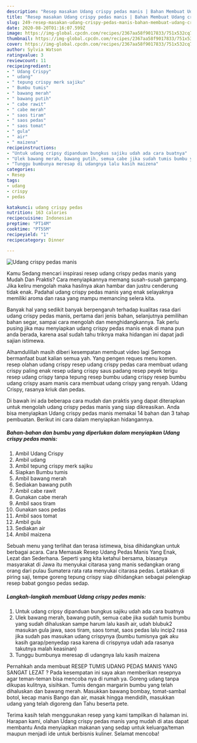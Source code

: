 ```yaml
---
description: "Resep masakan Udang crispy pedas manis | Bahan Membuat Udang crispy pedas manis Yang Bisa Manjain Lidah"
title: "Resep masakan Udang crispy pedas manis | Bahan Membuat Udang crispy pedas manis Yang Bisa Manjain Lidah"
slug: 249-resep-masakan-udang-crispy-pedas-manis-bahan-membuat-udang-crispy-pedas-manis-yang-bisa-manjain-lidah
date: 2020-08-20T01:16:07.599Z
image: https://img-global.cpcdn.com/recipes/2367aa58f9017833/751x532cq70/udang-crispy-pedas-manis-foto-resep-utama.jpg
thumbnail: https://img-global.cpcdn.com/recipes/2367aa58f9017833/751x532cq70/udang-crispy-pedas-manis-foto-resep-utama.jpg
cover: https://img-global.cpcdn.com/recipes/2367aa58f9017833/751x532cq70/udang-crispy-pedas-manis-foto-resep-utama.jpg
author: Sylvia Watson
ratingvalue: 3
reviewcount: 11
recipeingredient:
- " Udang Crispy"
- " udang"
- " tepung crispy merk sajiku"
- " Bumbu tumis"
- " bawang merah"
- " bawang putih"
- " cabe rawit"
- " cabe merah"
- " saos tiram"
- " saos pedas"
- " saos tomat"
- " gula"
- " air"
- " maizena"
recipeinstructions:
- "Untuk udang cripsy dipanduan bungkus sajiku udah ada cara buatnya"
- "Ulek bawang merah, bawang putih, semua cabe jika sudah tumis bumbu yang sudah dihaluskan sampe harum lalu kasih air, udah blubuk2 masukan gula jawa, saos tiram, saos tomat, saos pedas lalu incip2 rasa jika sudah pas masukan udang crispynya (bumbu tumisnya gak aku kasih garap/penyedap rasa karena di crispynya udah ada rasanya takutnya malah keasinan)"
- "Tunggu bumbunya meresap di udangnya lalu kasih maizena"
categories:
- Resep
tags:
- udang
- crispy
- pedas

katakunci: udang crispy pedas 
nutrition: 163 calories
recipecuisine: Indonesian
preptime: "PT14M"
cooktime: "PT55M"
recipeyield: "1"
recipecategory: Dinner

---
```



![Udang crispy pedas manis](https://img-global.cpcdn.com/recipes/2367aa58f9017833/751x532cq70/udang-crispy-pedas-manis-foto-resep-utama.jpg)

Kamu Sedang mencari inspirasi resep udang crispy pedas manis yang Mudah Dan Praktis? Cara menyiapkannya memang susah-susah gampang. Jika keliru mengolah maka hasilnya akan hambar dan justru cenderung tidak enak. Padahal udang crispy pedas manis yang enak selayaknya memiliki aroma dan rasa yang mampu memancing selera kita.

Banyak hal yang sedikit banyak berpengaruh terhadap kualitas rasa dari udang crispy pedas manis, pertama dari jenis bahan, selanjutnya pemilihan bahan segar, sampai cara mengolah dan menghidangkannya. Tak perlu pusing jika mau menyiapkan udang crispy pedas manis enak di mana pun anda berada, karena asal sudah tahu triknya maka hidangan ini dapat jadi sajian istimewa.

Alhamdulillah masih diberi kesempatan membuat video lagi Semoga bermanfaat buat kalian semua yah. Yang pengen reques menu komen. resep olahan udang crispy resep udang crispy pedas cara membuat udang crispy paling enak resep udang crispy saus padang resep peyek terigu resep udang crispy tanpa tepung resep bumbu udang crispy resep bumbu udang crispy asam manis cara membuat udang crispy yang renyah. Udang Crispy, rasanya kriuk dan pedas.


Di bawah ini ada beberapa cara mudah dan praktis yang dapat diterapkan untuk mengolah udang crispy pedas manis yang siap dikreasikan. Anda bisa menyiapkan Udang crispy pedas manis memakai 14 bahan dan 3 tahap pembuatan. Berikut ini cara dalam menyiapkan hidangannya.

<!--inarticleads1-->

##### Bahan-bahan dan bumbu yang diperlukan dalam menyiapkan Udang crispy pedas manis:

1. Ambil  Udang Crispy
1. Ambil  udang
1. Ambil  tepung crispy merk sajiku
1. Siapkan  Bumbu tumis
1. Ambil  bawang merah
1. Sediakan  bawang putih
1. Ambil  cabe rawit
1. Gunakan  cabe merah
1. Ambil  saos tiram
1. Gunakan  saos pedas
1. Ambil  saos tomat
1. Ambil  gula
1. Sediakan  air
1. Ambil  maizena


Sebuah menu yang terlihat dan terasa istimewa, bisa dihidangkan untuk berbagai acara. Cara Memasak Resep Udang Pedas Manis Yang Enak, Lezat dan Sederhana. Seperti yang kita ketahui bersama, biasanya masyarakat di Jawa itu menyukai citarasa yang manis sedangkan orang orang dari pulau Sumatera rata rata menyukai citarasa pedas. Letakkan di piring saji, tempe goreng tepung crispy siap dihidangkan sebagai pelengkap resep babat gongso pedas sedap. 

<!--inarticleads2-->

##### Langkah-langkah membuat Udang crispy pedas manis:

1. Untuk udang cripsy dipanduan bungkus sajiku udah ada cara buatnya
1. Ulek bawang merah, bawang putih, semua cabe jika sudah tumis bumbu yang sudah dihaluskan sampe harum lalu kasih air, udah blubuk2 masukan gula jawa, saos tiram, saos tomat, saos pedas lalu incip2 rasa jika sudah pas masukan udang crispynya (bumbu tumisnya gak aku kasih garap/penyedap rasa karena di crispynya udah ada rasanya takutnya malah keasinan)
1. Tunggu bumbunya meresap di udangnya lalu kasih maizena


Pernahkah anda membuat RESEP TUMIS UDANG PEDAS MANIS YANG SANGAT LEZAT ? Pada kesempatan ini saya akan memberikan resepnya agar teman-teman bisa mencoba nya di rumah ya. Goreng udang tanpa dikupas kulitnya, sisihkan. Tumis dengan margarin bumbu yang telah dihaluskan dan bawang merah. Masukkan bawang bombay, tomat-sambal botol, kecap manis Bango dan air, masak hingga mendidih, masukkan udang yang telah digoreng dan Tahu beserta pete. 

Terima kasih telah menggunakan resep yang kami tampilkan di halaman ini. Harapan kami, olahan Udang crispy pedas manis yang mudah di atas dapat membantu Anda menyiapkan makanan yang sedap untuk keluarga/teman maupun menjadi ide untuk berbisnis kuliner. Selamat mencoba!
